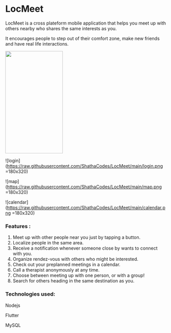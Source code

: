 # LocMeet

LocMeet is a cross plateform mobile application that helps you meet up with others nearby who shares the same interests as you.

It encourages people to step out of their comfort zone, make new friends and have real life interactions.

<img src="https://raw.githubusercontent.com/ShathaCodes/LocMeet/main/start.png" width="180" height="320" />

![login](https://raw.githubusercontent.com/ShathaCodes/LocMeet/main/login.png =180x320)

![map](https://raw.githubusercontent.com/ShathaCodes/LocMeet/main/map.png =180x320)

![calendar](https://raw.githubusercontent.com/ShathaCodes/LocMeet/main/calendar.png =180x320)


### Features :
1. Meet up with other people near you just by tapping a button.
2. Localize people in the same area.
3. Receive a notification whenever someone close by wants to connect with you.
4. Organize rendez-vous with others who might be interested.
5. Check out your preplanned meetings in a calendar.
6. Call a therapist anonymously at any time.
7. Choose between meeting up with one person, or with a group!
8. Search for others heading in the same destination as you.

### Technologies used: 
Nodejs 

Flutter 

MySQL

